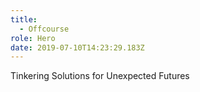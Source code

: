 ```yaml
---
title:
  - Offcourse
role: Hero
date: 2019-07-10T14:23:29.183Z
---
```

Tinkering Solutions for Unexpected Futures
